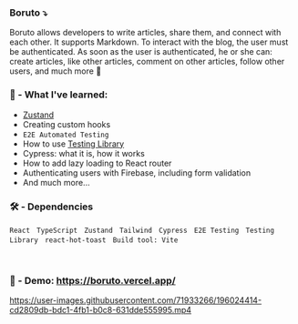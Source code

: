 ###  Boruto ⤵
Boruto allows developers to write articles, share them, and connect with each other. It supports Markdown. To interact with the blog, the user must be authenticated. As soon as the user is authenticated, he or she can: create articles, like other articles, comment on other articles, follow other users, and much more 🤗

### 🧠 - What I've learned:

- [Zustand](https://github.com/pmndrs/zustand)
- Creating custom hooks
- `E2E Automated Testing`
- How to use [Testing Library](https://github.com/testing-library)
- Cypress: what it is, how it works
- How to add lazy loading to React router
- Authenticating users with Firebase, including form validation
- And much more...
### 🛠️ - Dependencies 
 
 `React` &nbsp; `TypeScript` &nbsp; `Zustand` &nbsp; `Tailwind` &nbsp; `Cypress` &nbsp; `E2E Testing` &nbsp; `Testing Library` &nbsp; `react-hot-toast` &nbsp; `Build tool: Vite` 
 
<br> 

### 🔗 - Demo: https://boruto.vercel.app/ 


https://user-images.githubusercontent.com/71933266/196024414-cd2809db-bdc1-4fb1-b0c8-631dde555995.mp4




